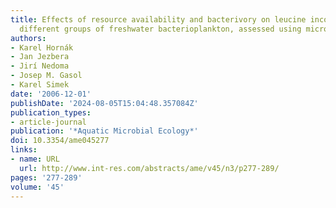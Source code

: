 ```yaml
---
title: Effects of resource availability and bacterivory on leucine incorporation in
  different groups of freshwater bacterioplankton, assessed using microautoradiography
authors:
- Karel Hornák
- Jan Jezbera
- Jirí Nedoma
- Josep M. Gasol
- Karel Simek
date: '2006-12-01'
publishDate: '2024-08-05T15:04:48.357084Z'
publication_types:
- article-journal
publication: '*Aquatic Microbial Ecology*'
doi: 10.3354/ame045277
links:
- name: URL
  url: http://www.int-res.com/abstracts/ame/v45/n3/p277-289/
pages: '277-289'
volume: '45'
---
```

